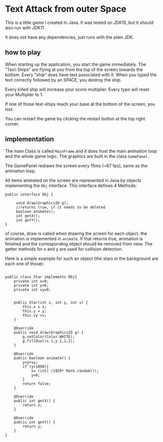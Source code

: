 # Text Attack from outer Space

This is a little game I created in Java. It was tested on JDK15, but it should also run with JDK11.

It does not have any dependencies, just runs with the plain JDK.

## how to play

When starting up the application, you start the game immediately. The "Text-Ships" are flying at you from the top of the
screen towards the bottom. Every "ship" does have text associated with it. When you typed the text correctly followed by
an SPACE, you destroy the ship.

Every killed ship will increase your score multiplier. Every typo will reset your Multiplier to 1.

If one of those text-ships reach your base at the bottom of the screen, you lost.

You can restart the game by clicking the restart button at the top right corner.

## implementation

The main Class is called `MainFrame` and it does host the main animation loop and the whole game logic. The graphics are
built in the class `GamePanel`.

The GamePanel redraws the screen every 15ms (~67 fps), same as the animation loop.

All items animated on the screen are represented in Java by objects implementing the `Obj` interface. This interface
defines 4 Methods:

```
public interface Obj {

     void draw(Graphics2D g);
     //returns true, if it needs to be deleted
     boolean animate();
     int getX();
     int getY();
}
```

of course, draw is called when drawing the screen for each object. the animation is implemented in `animate`. If that
returns true, animation is finished and the corresponding object should be removed from view. The getter methods for x
and y are used for collision detection.

Here is a simple example for such an object (the stars in the background are each one of those):

```

public class Star implements Obj{
    private int x=0;
    private int y=0;
    private int vy=0;


    public Star(int x, int y, int v) {
        this.x = x;
        this.y = y;
        this.vy =v;
    }

    @Override
    public void draw(Graphics2D g) {
        g.setColor(Color.WHITE);
        g.fillOval(x-1,y-1,2,2);
    }

    @Override
    public boolean animate() {
        y=y+vy;
        if (y>1090){
            x= (int) (1920* Math.random());
            y=0;
        }
        return false;
    }

    @Override
    public int getX() {
        return x;
    }

    @Override
    public int getY() {
        return y;
    }
}
```
